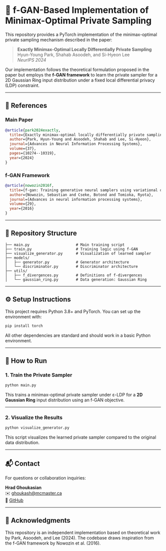 # 🧪 f-GAN-Based Implementation of Minimax-Optimal Private Sampling

This repository provides a PyTorch implementation of the minimax-optimal private sampling mechanism described in the paper:

> **Exactly Minimax-Optimal Locally Differentially Private Sampling**  
> Hyun-Young Park, Shahab Asoodeh, and Si-Hyeon Lee  
> *NeurIPS 2024*

Our implementation follows the theoretical formulation proposed in the paper but employs the **f-GAN framework** to learn the private sampler for a 2D Gaussian Ring input distribution under a fixed local differential privacy (LDP) constraint.

---

## 🧾 References

### Main Paper
```bibtex
@article{park2024exactly,
  title={Exactly minimax-optimal locally differentially private sampling},
  author={Park, Hyun-Young and Asoodeh, Shahab and Lee, Si-Hyeon},
  journal={Advances in Neural Information Processing Systems},
  volume={37},
  pages={10274--10319},
  year={2024}
}
```

### f-GAN Framework
```bibtex
@article{nowozin2016f,
  title={f-gan: Training generative neural samplers using variational divergence minimization},
  author={Nowozin, Sebastian and Cseke, Botond and Tomioka, Ryota},
  journal={Advances in neural information processing systems},
  volume={29},
  year={2016}
}
```

---

## 📂 Repository Structure

```
├── main.py                     # Main training script
├── train.py                    # Training logic using f-GAN
├── visualize_generator.py      # Visualization of learned sampler
├── models/
│   ├── generator.py            # Generator architecture
│   └── discriminator.py        # Discriminator architecture
├── utils/
│   ├── f_divergences.py        # Definitions of f-divergences
│   └── gaussian_ring.py        # Data generation: Gaussian Ring
```

---

## ⚙️ Setup Instructions

This project requires Python 3.8+ and PyTorch. You can set up the environment with:

```bash
pip install torch
```

All other dependencies are standard and should work in a basic Python environment.

---

## 🚀 How to Run

### 1. Train the Private Sampler

```bash
python main.py
```

This trains a minimax-optimal private sampler under ε-LDP for a **2D Gaussian Ring** input distribution using an f-GAN objective.

---

### 2. Visualize the Results

```bash
python visualize_generator.py
```

This script visualizes the learned private sampler compared to the original data distribution.

---

## 📬 Contact

For questions or collaboration inquiries:

**Hrad Ghoukasian**  
✉️ ghoukash@mcmaster.ca  
🔗 [GitHub](https://github.com/hradghoukasian)

---

## 🙏 Acknowledgments

This repository is an independent implementation based on theoretical work by Park, Asoodeh, and Lee (2024). The codebase draws inspiration from the f-GAN framework by Nowozin et al. (2016).
